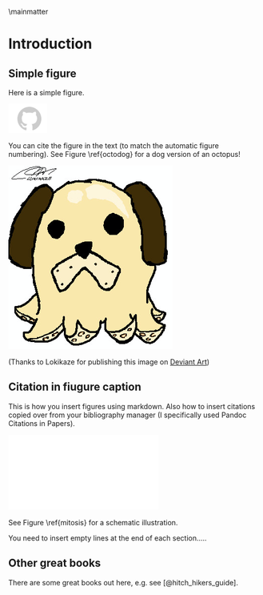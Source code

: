 \mainmatter

# Introduction

## Simple figure

Here is a simple figure.

![Github's famous 'Octocat'!](03_figures/introduction/octocat.png)

You can cite the figure in the text (to match the automatic figure numbering). See Figure \ref{octodog} for a dog version of an octopus!

![Lokikaze's Octodog. \label{octodog}](03_figures/introduction/octo_dog__mspaint_by_lokikaze-d32qx0s_small.png)

(Thanks to Lokikaze for publishing this image on [Deviant Art](http://lokikaze.deviantart.com/art/Octo-Dog-MSPaint-186013612))

## Citation in fiugure caption
This is how you insert figures using markdown. Also how to insert citations copied over from your bibliography manager (I specifically used Pandoc Citations in Papers).

![Interphase and the different stages of mitosis. Figure from [@Walczak:2010uk]. \label{mitosis} ](03_figures/introduction/mitosis_Walczak.pdf)
 
See Figure \ref{mitosis} for a schematic illustration.

You need to insert empty lines at the end of each section.....  

## Other great books

There are some great books out here, e.g. see [@hitch_hikers_guide].
